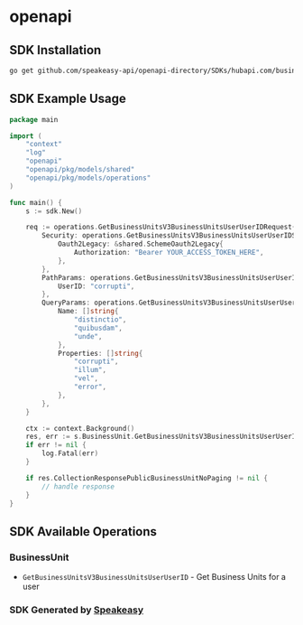 # openapi

<!-- Start SDK Installation -->
## SDK Installation

```bash
go get github.com/speakeasy-api/openapi-directory/SDKs/hubapi.com/business units/v3/go
```
<!-- End SDK Installation -->

## SDK Example Usage
<!-- Start SDK Example Usage -->
```go
package main

import (
    "context"
    "log"
    "openapi"
    "openapi/pkg/models/shared"
    "openapi/pkg/models/operations"
)

func main() {
    s := sdk.New()

    req := operations.GetBusinessUnitsV3BusinessUnitsUserUserIDRequest{
        Security: operations.GetBusinessUnitsV3BusinessUnitsUserUserIDSecurity{
            Oauth2Legacy: &shared.SchemeOauth2Legacy{
                Authorization: "Bearer YOUR_ACCESS_TOKEN_HERE",
            },
        },
        PathParams: operations.GetBusinessUnitsV3BusinessUnitsUserUserIDPathParams{
            UserID: "corrupti",
        },
        QueryParams: operations.GetBusinessUnitsV3BusinessUnitsUserUserIDQueryParams{
            Name: []string{
                "distinctio",
                "quibusdam",
                "unde",
            },
            Properties: []string{
                "corrupti",
                "illum",
                "vel",
                "error",
            },
        },
    }

    ctx := context.Background()
    res, err := s.BusinessUnit.GetBusinessUnitsV3BusinessUnitsUserUserID(ctx, req)
    if err != nil {
        log.Fatal(err)
    }

    if res.CollectionResponsePublicBusinessUnitNoPaging != nil {
        // handle response
    }
}
```
<!-- End SDK Example Usage -->

<!-- Start SDK Available Operations -->
## SDK Available Operations


### BusinessUnit

* `GetBusinessUnitsV3BusinessUnitsUserUserID` - Get Business Units for a user
<!-- End SDK Available Operations -->

### SDK Generated by [Speakeasy](https://docs.speakeasyapi.dev/docs/using-speakeasy/client-sdks)
